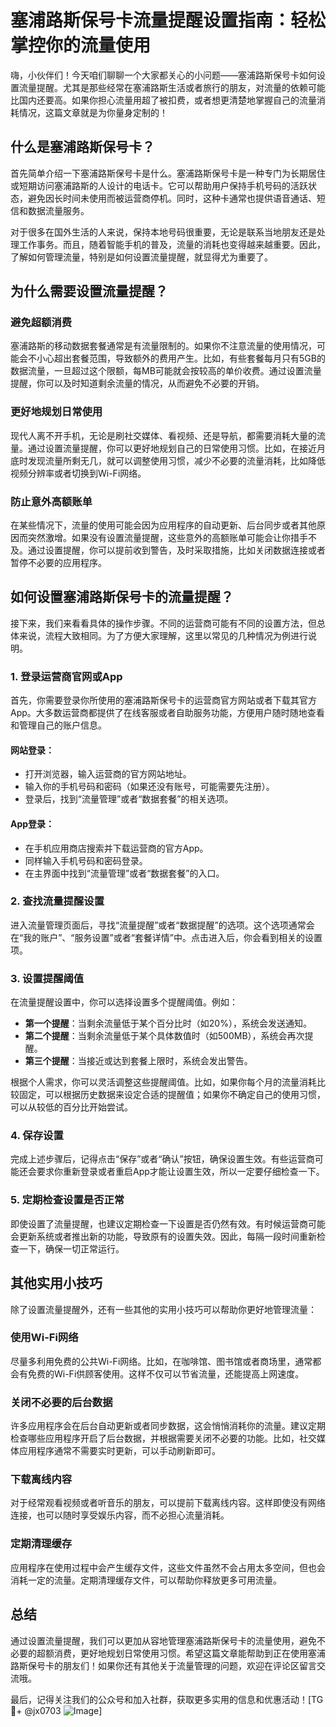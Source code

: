 # 塞浦路斯保号卡流量提醒设置指南：轻松掌控你的流量使用

嗨，小伙伴们！今天咱们聊聊一个大家都关心的小问题——塞浦路斯保号卡如何设置流量提醒。尤其是那些经常在塞浦路斯生活或者旅行的朋友，对流量的依赖可能比国内还要高。如果你担心流量用超了被扣费，或者想更清楚地掌握自己的流量消耗情况，这篇文章就是为你量身定制的！

## 什么是塞浦路斯保号卡？

首先简单介绍一下塞浦路斯保号卡是什么。塞浦路斯保号卡是一种专门为长期居住或短期访问塞浦路斯的人设计的电话卡。它可以帮助用户保持手机号码的活跃状态，避免因长时间未使用而被运营商停机。同时，这种卡通常也提供语音通话、短信和数据流量服务。

对于很多在国外生活的人来说，保持本地号码很重要，无论是联系当地朋友还是处理工作事务。而且，随着智能手机的普及，流量的消耗也变得越来越重要。因此，了解如何管理流量，特别是如何设置流量提醒，就显得尤为重要了。

## 为什么需要设置流量提醒？

### 避免超额消费

塞浦路斯的移动数据套餐通常是有流量限制的。如果你不注意流量的使用情况，可能会不小心超出套餐范围，导致额外的费用产生。比如，有些套餐每月只有5GB的数据流量，一旦超过这个限额，每MB可能就会按较高的单价收费。通过设置流量提醒，你可以及时知道剩余流量的情况，从而避免不必要的开销。

### 更好地规划日常使用

现代人离不开手机，无论是刷社交媒体、看视频、还是导航，都需要消耗大量的流量。通过设置流量提醒，你可以更好地规划自己的日常使用习惯。比如，在接近月底时发现流量所剩无几，就可以调整使用习惯，减少不必要的流量消耗，比如降低视频分辨率或者切换到Wi-Fi网络。

### 防止意外高额账单

在某些情况下，流量的使用可能会因为应用程序的自动更新、后台同步或者其他原因而突然激增。如果没有设置流量提醒，这些意外的高额账单可能会让你措手不及。通过设置提醒，你可以提前收到警告，及时采取措施，比如关闭数据连接或者暂停不必要的应用程序。

## 如何设置塞浦路斯保号卡的流量提醒？

接下来，我们来看看具体的操作步骤。不同的运营商可能有不同的设置方法，但总体来说，流程大致相同。为了方便大家理解，这里以常见的几种情况为例进行说明。

### 1. 登录运营商官网或App

首先，你需要登录你所使用的塞浦路斯保号卡的运营商官方网站或者下载其官方App。大多数运营商都提供了在线客服或者自助服务功能，方便用户随时随地查看和管理自己的账户信息。

#### 网站登录：
- 打开浏览器，输入运营商的官方网站地址。
- 输入你的手机号码和密码（如果还没有账号，可能需要先注册）。
- 登录后，找到“流量管理”或者“数据套餐”的相关选项。

#### App登录：
- 在手机应用商店搜索并下载运营商的官方App。
- 同样输入手机号码和密码登录。
- 在主界面中找到“流量管理”或者“数据套餐”的入口。

### 2. 查找流量提醒设置

进入流量管理页面后，寻找“流量提醒”或者“数据提醒”的选项。这个选项通常会在“我的账户”、“服务设置”或者“套餐详情”中。点击进入后，你会看到相关的设置项。

### 3. 设置提醒阈值

在流量提醒设置中，你可以选择设置多个提醒阈值。例如：

- **第一个提醒**：当剩余流量低于某个百分比时（如20%），系统会发送通知。
- **第二个提醒**：当剩余流量低于某个具体数值时（如500MB），系统会再次提醒。
- **第三个提醒**：当接近或达到套餐上限时，系统会发出警告。

根据个人需求，你可以灵活调整这些提醒阈值。比如，如果你每个月的流量消耗比较固定，可以根据历史数据来设定合适的提醒值；如果你不确定自己的使用习惯，可以从较低的百分比开始尝试。

### 4. 保存设置

完成上述步骤后，记得点击“保存”或者“确认”按钮，确保设置生效。有些运营商可能还会要求你重新登录或者重启App才能让设置生效，所以一定要仔细检查一下。

### 5. 定期检查设置是否正常

即使设置了流量提醒，也建议定期检查一下设置是否仍然有效。有时候运营商可能会更新系统或者推出新的功能，导致原有的设置失效。因此，每隔一段时间重新检查一下，确保一切正常运行。

## 其他实用小技巧

除了设置流量提醒外，还有一些其他的实用小技巧可以帮助你更好地管理流量：

### 使用Wi-Fi网络

尽量多利用免费的公共Wi-Fi网络。比如，在咖啡馆、图书馆或者商场里，通常都会有免费的Wi-Fi供顾客使用。这样不仅可以节省流量，还能提高上网速度。

### 关闭不必要的后台数据

许多应用程序会在后台自动更新或者同步数据，这会悄悄消耗你的流量。建议定期检查哪些应用程序开启了后台数据，并根据需要关闭不必要的功能。比如，社交媒体应用程序通常不需要实时更新，可以手动刷新即可。

### 下载离线内容

对于经常观看视频或者听音乐的朋友，可以提前下载离线内容。这样即使没有网络连接，也可以随时享受娱乐内容，而不必担心流量消耗。

### 定期清理缓存

应用程序在使用过程中会产生缓存文件，这些文件虽然不会占用太多空间，但也会消耗一定的流量。定期清理缓存文件，可以帮助你释放更多可用流量。

## 总结

通过设置流量提醒，我们可以更加从容地管理塞浦路斯保号卡的流量使用，避免不必要的超额消费，更好地规划日常使用习惯。希望这篇文章能帮助到正在使用塞浦路斯保号卡的朋友们！如果你还有其他关于流量管理的问题，欢迎在评论区留言交流哦。

最后，记得关注我们的公众号和加入社群，获取更多实用的信息和优惠活动！[TG💪+ @jx0703 ![Image](https://github.com/user-attachments/assets/dbca1d08-cadb-493c-b0ec-ad6f7a83f270)]